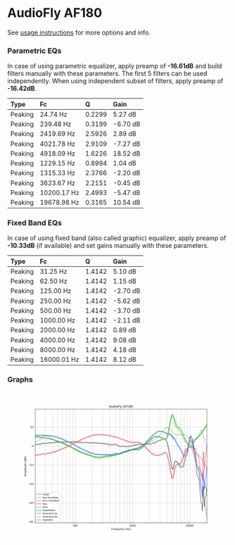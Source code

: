 # AudioFly AF180
See [usage instructions](https://github.com/jaakkopasanen/AutoEq#usage) for more options and info.

### Parametric EQs
In case of using parametric equalizer, apply preamp of **-16.61dB** and build filters manually
with these parameters. The first 5 filters can be used independently.
When using independent subset of filters, apply preamp of **-16.42dB**.

| Type    | Fc          |      Q | Gain     |
|:--------|:------------|:-------|:---------|
| Peaking | 24.74 Hz    | 0.2299 | 5.27 dB  |
| Peaking | 239.48 Hz   | 0.3199 | -6.70 dB |
| Peaking | 2419.69 Hz  | 2.5926 | 2.89 dB  |
| Peaking | 4021.78 Hz  | 2.9109 | -7.27 dB |
| Peaking | 4918.09 Hz  | 1.6226 | 18.52 dB |
| Peaking | 1229.15 Hz  | 0.8994 | 1.04 dB  |
| Peaking | 1315.33 Hz  | 2.3766 | -2.20 dB |
| Peaking | 3623.67 Hz  | 2.2151 | -0.45 dB |
| Peaking | 10200.17 Hz | 2.4993 | -5.47 dB |
| Peaking | 19678.98 Hz | 0.3165 | 10.54 dB |

### Fixed Band EQs
In case of using fixed band (also called graphic) equalizer, apply preamp of **-10.33dB**
(if available) and set gains manually with these parameters.

| Type    | Fc          |      Q | Gain     |
|:--------|:------------|:-------|:---------|
| Peaking | 31.25 Hz    | 1.4142 | 5.10 dB  |
| Peaking | 62.50 Hz    | 1.4142 | 1.15 dB  |
| Peaking | 125.00 Hz   | 1.4142 | -2.70 dB |
| Peaking | 250.00 Hz   | 1.4142 | -5.62 dB |
| Peaking | 500.00 Hz   | 1.4142 | -3.70 dB |
| Peaking | 1000.00 Hz  | 1.4142 | -2.11 dB |
| Peaking | 2000.00 Hz  | 1.4142 | 0.89 dB  |
| Peaking | 4000.00 Hz  | 1.4142 | 9.08 dB  |
| Peaking | 8000.00 Hz  | 1.4142 | 4.18 dB  |
| Peaking | 16000.01 Hz | 1.4142 | 8.12 dB  |

### Graphs
![](./AudioFly%20AF180.png)